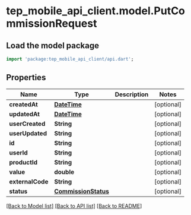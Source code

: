 # tep_mobile_api_client.model.PutCommissionRequest

## Load the model package
```dart
import 'package:tep_mobile_api_client/api.dart';
```

## Properties
Name | Type | Description | Notes
------------ | ------------- | ------------- | -------------
**createdAt** | [**DateTime**](DateTime.md) |  | [optional] 
**updatedAt** | [**DateTime**](DateTime.md) |  | [optional] 
**userCreated** | **String** |  | [optional] 
**userUpdated** | **String** |  | [optional] 
**id** | **String** |  | [optional] 
**userId** | **String** |  | [optional] 
**productId** | **String** |  | [optional] 
**value** | **double** |  | [optional] 
**externalCode** | **String** |  | [optional] 
**status** | [**CommissionStatus**](CommissionStatus.md) |  | [optional] 

[[Back to Model list]](../README.md#documentation-for-models) [[Back to API list]](../README.md#documentation-for-api-endpoints) [[Back to README]](../README.md)


